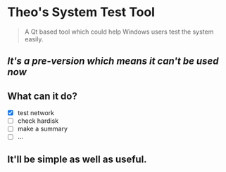 # Theo's System Test Tool
> A Qt based tool which could help Windows users test the system easily.

## ***It's a pre-version which means it can't be used now***
## What can it do?
  - [x] test network 
  - [ ] check hardisk 
  - [ ] make a summary
  - [ ] ...

## It'll be simple as well as useful.
